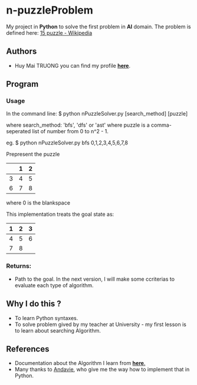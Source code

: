 # n-puzzleProblem
My project in **Python** to solve the first problem in **AI** domain. The problem is defined here: [15 puzzle - Wikipedia](https://en.wikipedia.org/wiki/15_puzzle)

## Authors
* Huy Mai TRUONG you can find my profile [**here**](https://nacriema.github.io/).

## Program

### Usage
In the command line:
$ python nPuzzleSolver.py [search_method] [puzzle]

where search_method: 'bfs', 'dfs' or 'ast'
where puzzle is a comma-seperated list of number from 0 to n^2 - 1.

eg.
$ python nPuzzleSolver.py bfs 0,1,2,3,4,5,6,7,8

Prepresent the puzzle

|   | 1 | 2 |
|---|---|---|
| 3 | 4 | 5 |
| 6 | 7 | 8 |

where 0 is the blankspace

This implementation treats the goal state as:

| 1 | 2 | 3 |
|---|---|---|
| 4 | 5 | 6 |
| 7 | 8 |   |

### Returns:
* Path to the goal. In the next version, I will make some ccriterias to evaluate each type of algorithm.


## Why I do this ? 
* To learn Python syntaxes.
* To solve problem gived by my teacher at University - my first lesson is to learn about searching Algorithm.

## References
* Documentation about the Algorithm I learn from [**here**.](https://www.redblobgames.com/pathfinding/a-star/introduction.html)
* Many thanks to [Andavie](https://github.com/andavies), who give me the way how to implement that in Python.


